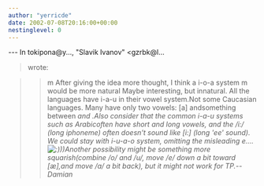 ```yaml
---
author: "yerricde"
date: 2002-07-08T20:16:00+00:00
nestinglevel: 0
---
```

\---
 In tokipona@y..., "Slavik Ivanov" <gzrbk@l...
> wrote:

>> m
> After giving the idea more thought, I think a i-o-a system
> m
> would be more natural
>> Maybe interesting, but innatural. All the languages have i-a-u
> in their vowel system.Not some Caucasian languages. Many have only two vowels: \[a\] andsomething between _and .Also consider that the common i-a-u systems such as Arabicoften have short and long vowels, and the /i:/ (long iphoneme) often doesn't sound like \[i:\] (long 'ee' sound).
> We could stay with i-u-a-o system, omitting the misleading
> e.... ![:)](images/smilies/icon_e_smile.gif "Smile")))Another possibility might be something more squarish(combine /o/ and /u/, move /e/ down a bit toward \[æ\],and move /a/ a bit back), but it might not work for TP.--
Damian_